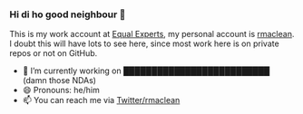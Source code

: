 ### Hi di ho good neighbour 👋

This is my work account at [Equal Experts](https://github.com/EqualExperts), my personal account is [rmaclean](https://github.com/rmaclean). I doubt this will have lots to see here, since most work here is on private repos or not on GitHub. 

- 🔭 I’m currently working on ██████████████████████████ (damn those NDAs)
- 😄 Pronouns: he/him
- 📫 You can reach me via [Twitter/rmaclean](https://twitter.com/rmaclean)
